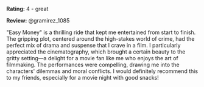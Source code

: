 **Rating:** 4 - great

**Review:** @gramirez_1085

"Easy Money" is a thrilling ride that kept me entertained from start to finish. The gripping plot, centered around the high-stakes world of crime, had the perfect mix of drama and suspense that I crave in a film. I particularly appreciated the cinematography, which brought a certain beauty to the gritty setting—a delight for a movie fan like me who enjoys the art of filmmaking. The performances were compelling, drawing me into the characters' dilemmas and moral conflicts. I would definitely recommend this to my friends, especially for a movie night with good snacks!